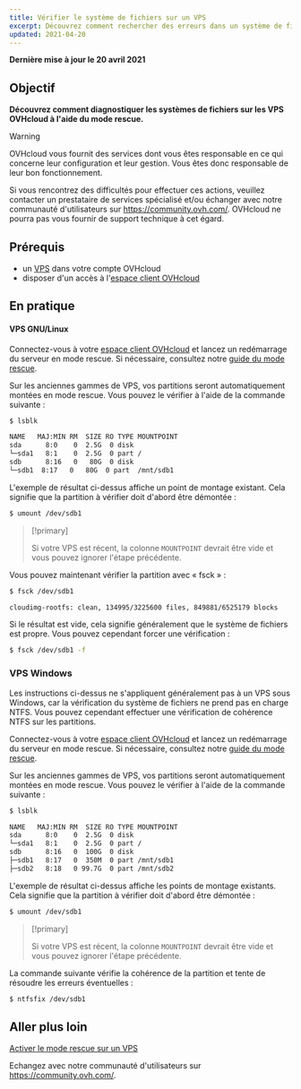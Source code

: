 ```yaml
---
title: Vérifier le système de fichiers sur un VPS
excerpt: Découvrez comment rechercher des erreurs dans un système de fichiers en mode rescue
updated: 2021-04-20
---
```


**Dernière mise à jour le 20 avril 2021**

## Objectif

**Découvrez comment diagnostiquer les systèmes de fichiers sur les VPS OVHcloud à l'aide du mode rescue.**

> [!warning]
>OVHcloud vous fournit des services dont vous êtes responsable en ce qui concerne leur configuration et leur gestion. Vous êtes donc responsable de leur bon fonctionnement.
>
>Si vous rencontrez des difficultés pour effectuer ces actions, veuillez contacter un prestataire de services spécialisé et/ou échanger avec notre communauté d'utilisateurs sur <https://community.ovh.com/>. OVHcloud ne pourra pas vous fournir de support technique à cet égard.
>

## Prérequis

- un [VPS](https://www.ovhcloud.com/fr-ca/vps/) dans votre compte OVHcloud
- disposer d'un accès à l'[espace client OVHcloud](https://ca.ovh.com/auth/?action=gotomanager&from=https://www.ovh.com/ca/fr/&ovhSubsidiary=qc)

## En pratique

#### VPS GNU/Linux

Connectez-vous à votre [espace client OVHcloud](https://ca.ovh.com/auth/?action=gotomanager&from=https://www.ovh.com/ca/fr/&ovhSubsidiary=qc) et lancez un redémarrage du serveur en mode rescue. Si nécessaire, consultez notre [guide du mode rescue](/pages/cloud/vps/rescue).

Sur les anciennes gammes de VPS, vos partitions seront automatiquement montées en mode rescue. Vous pouvez le vérifier à l'aide de la commande suivante :

```bash
$ lsblk

NAME   MAJ:MIN RM  SIZE RO TYPE MOUNTPOINT
sda      8:0    0  2.5G  0 disk
└─sda1   8:1    0  2.5G  0 part /
sdb      8:16   0   80G  0 disk
└─sdb1  8:17   0   80G  0 part  /mnt/sdb1
```

L'exemple de résultat ci-dessus affiche un point de montage existant. Cela signifie que la partition à vérifier doit d'abord être démontée :

```bash
$ umount /dev/sdb1
```

> [!primary]
>
> Si votre VPS est récent, la colonne `MOUNTPOINT` devrait être vide et vous pouvez ignorer l'étape précédente.

Vous pouvez maintenant vérifier la partition avec « fsck » :

```bash
$ fsck /dev/sdb1

cloudimg-rootfs: clean, 134995/3225600 files, 849881/6525179 blocks
```

Si le résultat est vide, cela signifie généralement que le système de fichiers est propre. Vous pouvez cependant forcer une vérification :

```bash
$ fsck /dev/sdb1 -f
```

### VPS Windows

Les instructions ci-dessus ne s'appliquent généralement pas à un VPS sous Windows, car la vérification du système de fichiers ne prend pas en charge NTFS. Vous pouvez cependant effectuer une vérification de cohérence NTFS sur les partitions.

Connectez-vous à votre [espace client OVHcloud](https://ca.ovh.com/auth/?action=gotomanager&from=https://www.ovh.com/ca/fr/&ovhSubsidiary=qc) et lancez un redémarrage du serveur en mode rescue. Si nécessaire, consultez notre [guide du mode rescue](/pages/cloud/vps/rescue).

Sur les anciennes gammes de VPS, vos partitions seront automatiquement montées en mode rescue. Vous pouvez le vérifier à l'aide de la commande suivante :

```bash
$ lsblk

NAME   MAJ:MIN RM  SIZE RO TYPE MOUNTPOINT
sda      8:0    0  2.5G  0 disk
└─sda1   8:1    0  2.5G  0 part /
sdb      8:16   0  100G  0 disk
├─sdb1   8:17   0  350M  0 part /mnt/sdb1
├─sdb2   8:18   0 99.7G  0 part /mnt/sdb2
```

L'exemple de résultat ci-dessus affiche les points de montage existants. Cela signifie que la partition à vérifier doit d'abord être démontée :

```bash
$ umount /dev/sdb1
```

> [!primary]
>
> Si votre VPS est récent, la colonne `MOUNTPOINT` devrait être vide et vous pouvez ignorer l'étape précédente.

La commande suivante vérifie la cohérence de la partition et tente de résoudre les erreurs éventuelles :

```bash
$ ntfsfix /dev/sdb1
```

## Aller plus loin

[Activer le mode rescue sur un VPS](/pages/cloud/vps/rescue)

Echangez avec notre communauté d'utilisateurs sur <https://community.ovh.com/>.
